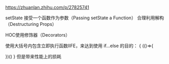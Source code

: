 https://zhuanlan.zhihu.com/p/27825741

setState 接受一个函数作为参数（Passing setState a Function）
合理利用解构（Destructuring Props）


HOC使用修饰器（Decorators）


使用大括号内包含立即执行函数IIFE，来达到使用 if...else 的目的：
{
  (()=>{

  })()
}
但是带来性能上的损耗
